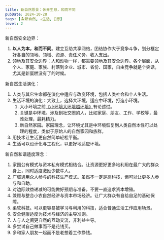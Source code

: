 ```yaml
---
title: 新自然愿景：休养生息，和而不同
pubDate: 2024-10-28
tags: [🏝新自然, ☕️生活, 🤔思]
level: 2
---
```


新自然安全边界：
1. **以人为本，和而不同**。建立互助共享网络，团结协作大于竞争斗争，划分框定好各自的领地、领域、资源、责任义务、收入支出。
2. 领地及其安全边界：人和动物一样，都需要领地及其安全边界。各个层面，从个人、家庭、家族、村落到企业、城市、省份、国家，自由竞争就是个笑话，尤其是新蛋糕没有了的时候。

新自然生活演化：
1. 人类与其它生命都在演化中适应与改变环境，包括人类社会和个人生活。
2. 生活环境的演化：大致上，选择大环境，适应中环境，打造小环境。
    1. 大小环境之前[《小环境大环境超环境》](/xyy/20240921a)有论述过。
    2. 关键是中环境。涉及到社交圈的人，比如家庭、朋友、工作、学校等，最难处理，最耗精力。
    3. 新自然家园。家园理念，让环境尤其是中环境恢复到人类自然本性可以处理的程度，类似于原始人的自然家园和族群。
3. 用技术让生活更自然简单轻松平衡。
4. 生活可以设计化与工程化，以更好地适应环境。

新自然和谐适度理念：
1. 家园公有模式与资本私有模式相结合。让资源更好更多地利用在最广大的群众身上，同时适度激励少数牛人。
2. 广域通用众人参与的科技生产模式。虽然不一定是高科技，但可以让更多人参与和自助。
3. 对边际效益递减的可能做好预期与准备。不要一直追求资本增殖。
4. 兼顾与整合小农自然经济与资本市场经济。让广大群众有自给自足的基础保障。
5. 柔软科技。可以更容易被学习与利用的科技，适合普通生活工作应用场景。
6. 安全健康适度为技术与经济的主导准则。
7. 人与人之间更自然的互动交流，非利益主导。
8. 多尝试自己做事而不是花钱买。
9. 多和家人朋友一起而不是老想着工作挣钱。
